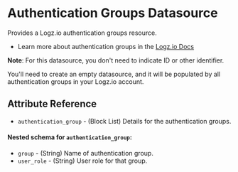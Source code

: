 # Authentication Groups Datasource

Provides a Logz.io authentication groups resource.

* Learn more about authentication groups in the [Logz.io Docs](https://docs.logz.io/api/#tag/Authentication-groups)

**Note**: For this datasource, you don't need to indicate ID or other identifier.

You'll need to create an empty datasource, and it will be populated by all authentication groups in your Logz.io account. 

## Attribute Reference

* `authentication_group` - (Block List) Details for the authentication groups.

#### Nested schema for `authentication_group`:

* `group` - (String) Name of authentication group.
* `user_role` - (String) User role for that group.
